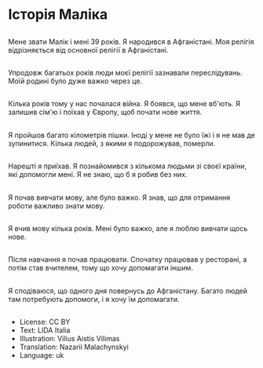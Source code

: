 # Історія Маліка

##
Мене звати Малік і мені 39 років. Я народився в Афганістані. Моя релігія відрізняється від основної релігії в Афганістані.

##
Упродовж багатьох років люди моєї релігії зазнавали переслідувань. Моїй родині було дуже важко через це.

##
Кілька років тому у нас почалася війна. Я боявся, що мене вб'ють. Я залишив сім'ю і поїхав у Європу, щоб почати нове життя.

##
Я пройшов багато кілометрів пішки. Іноді у мене не було їжі і я не мав де зупинитися. Кілька людей, з якими я подорожував, померли.

##
Нарешті я приїхав. Я познайомився з кількома людьми зі своєї країни, які допомогли мені. Я не знаю, що б я робив без них.

##
Я почав вивчати мову, але було важко. Я знав, що для отримання роботи важливо знати мову.

##
Я вчив мову кілька років. Мені було важко, але я люблю вивчати щось нове.

##
Після навчання я почав працювати. Спочатку працював у ресторані, а потім став вчителем, тому що хочу допомагати іншим.

##
Я сподіваюся, що одного дня повернусь до Афганістану. Багато людей там потребують допомоги, і я хочу їм допомагати.

##
* License: CC BY
* Text: LIDA Italia
* Illustration: Vilius Aistis Vilimas
* Translation: Nazarii Malachynskyi
* Language: uk
